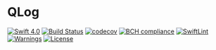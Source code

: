 # QLog

[![Swift 4.0](https://img.shields.io/badge/Swift-4.0-brightgreen.svg?style=flat)](https://swift.org/) [![Build Status](https://travis-ci.org/QuantumApplications/QLog.svg?branch=master)](https://travis-ci.org/QuantumApplications/QLog) [![codecov](https://codecov.io/gh/QuantumApplications/QLog/branch/master/graph/badge.svg)](https://codecov.io/gh/QuantumApplications/QLog) [![BCH compliance](https://bettercodehub.com/edge/badge/QuantumApplications/QLog?branch=master)](https://bettercodehub.com/) [![SwiftLint](https://img.shields.io/badge/SwiftLint-passing-brightgreen.svg)](https://github.com/realm/SwiftLint/) [![Warnings](https://img.shields.io/badge/Warnings-0-brightgreen.svg)]() [![License](https://img.shields.io/badge/License-MIT-brightgreen.svg)]()
